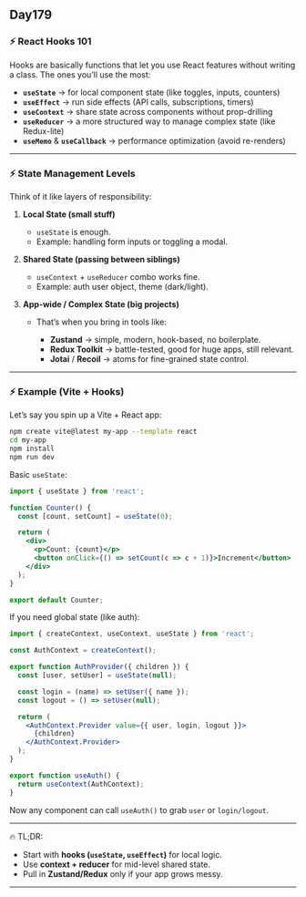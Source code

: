 ## Day179

### ⚡ React Hooks 101

Hooks are basically functions that let you use React features without writing a class.
The ones you’ll use the most:

* **`useState`** → for local component state (like toggles, inputs, counters)
* **`useEffect`** → run side effects (API calls, subscriptions, timers)
* **`useContext`** → share state across components without prop-drilling
* **`useReducer`** → a more structured way to manage complex state (like Redux-lite)
* **`useMemo`** & **`useCallback`** → performance optimization (avoid re-renders)

---

### ⚡ State Management Levels

Think of it like layers of responsibility:

1. **Local State (small stuff)**

   * `useState` is enough.
   * Example: handling form inputs or toggling a modal.

2. **Shared State (passing between siblings)**

   * `useContext` + `useReducer` combo works fine.
   * Example: auth user object, theme (dark/light).

3. **App-wide / Complex State (big projects)**

   * That’s when you bring in tools like:

     * **Zustand** → simple, modern, hook-based, no boilerplate.
     * **Redux Toolkit** → battle-tested, good for huge apps, still relevant.
     * **Jotai** / **Recoil** → atoms for fine-grained state control.

---

### ⚡ Example (Vite + Hooks)

Let’s say you spin up a Vite + React app:

```bash
npm create vite@latest my-app --template react
cd my-app
npm install
npm run dev
```

Basic `useState`:

```jsx
import { useState } from 'react';

function Counter() {
  const [count, setCount] = useState(0);

  return (
    <div>
      <p>Count: {count}</p>
      <button onClick={() => setCount(c => c + 1)}>Increment</button>
    </div>
  );
}

export default Counter;
```

If you need global state (like auth):

```jsx
import { createContext, useContext, useState } from 'react';

const AuthContext = createContext();

export function AuthProvider({ children }) {
  const [user, setUser] = useState(null);

  const login = (name) => setUser({ name });
  const logout = () => setUser(null);

  return (
    <AuthContext.Provider value={{ user, login, logout }}>
      {children}
    </AuthContext.Provider>
  );
}

export function useAuth() {
  return useContext(AuthContext);
}
```

Now any component can call `useAuth()` to grab `user` or `login/logout`.

---

🔥 TL;DR:

* Start with **hooks (`useState`, `useEffect`)** for local logic.
* Use **context + reducer** for mid-level shared state.
* Pull in **Zustand/Redux** only if your app grows messy.

---

